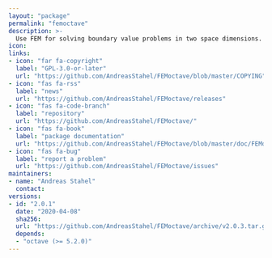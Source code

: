 ```yaml
---
layout: "package"
permalink: "femoctave"
description: >-
  Use FEM for solving boundary value problems in two space dimensions.
icon:
links:
- icon: "far fa-copyright"
  label: "GPL-3.0-or-later"
  url: "https://github.com/AndreasStahel/FEMoctave/blob/master/COPYING"
- icon: "fas fa-rss"
  label: "news"
  url: "https://github.com/AndreasStahel/FEMoctave/releases"
- icon: "fas fa-code-branch"
  label: "repository"
  url: "https://github.com/AndreasStahel/FEMoctave/"
- icon: "fas fa-book"
  label: "package documentation"
  url: "https://github.com/AndreasStahel/FEMoctave/blob/master/doc/FEMdoc.pdf"
- icon: "fas fa-bug"
  label: "report a problem"
  url: "https://github.com/AndreasStahel/FEMoctave/issues"
maintainers:
- name: "Andreas Stahel"
  contact:
versions:
- id: "2.0.1"
  date: "2020-04-08"
  sha256:
  url: "https://github.com/AndreasStahel/FEMoctave/archive/v2.0.3.tar.gz"
  depends:
  - "octave (>= 5.2.0)"
---
```

